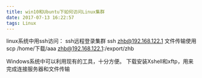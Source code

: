 ```yaml
---
title: win10和Ubuntu下如何访问Linux集群
date: 2017-07-13 16:22:57
tags: Linux
---
```

linux系统中用ssh访问：
ssh远程登录集群 ssh zhb@192.168.122.1
文件传输使用scp /home/下载/aaa zhb@192.168.122.1:/export/zhb

Windows系统中可以利用现有的工具，十分方便。
下载安装Xshell和xftp，用来完成连接服务器和文件传输